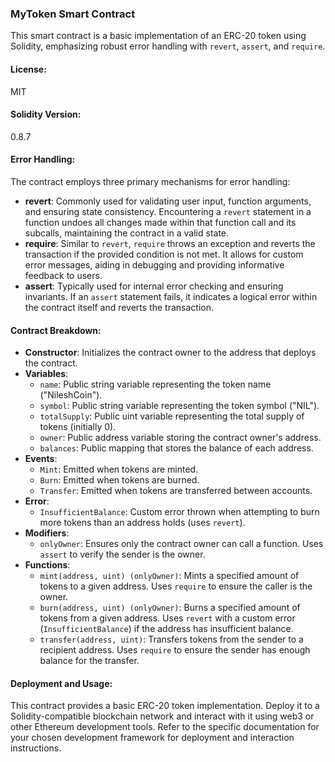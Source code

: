 ### MyToken Smart Contract

This smart contract is a basic implementation of an ERC-20 token using Solidity, emphasizing robust error handling with `revert`, `assert`, and `require`.

#### License:
MIT

#### Solidity Version:
0.8.7

#### Error Handling:
The contract employs three primary mechanisms for error handling:

- **revert**: Commonly used for validating user input, function arguments, and ensuring state consistency. Encountering a `revert` statement in a function undoes all changes made within that function call and its subcalls, maintaining the contract in a valid state.
- **require**: Similar to `revert`, `require` throws an exception and reverts the transaction if the provided condition is not met. It allows for custom error messages, aiding in debugging and providing informative feedback to users.
- **assert**: Typically used for internal error checking and ensuring invariants. If an `assert` statement fails, it indicates a logical error within the contract itself and reverts the transaction.

#### Contract Breakdown:

- **Constructor**: Initializes the contract owner to the address that deploys the contract.
- **Variables**:
  - `name`: Public string variable representing the token name ("NileshCoin").
  - `symbol`: Public string variable representing the token symbol ("NIL").
  - `totalSupply`: Public uint variable representing the total supply of tokens (initially 0).
  - `owner`: Public address variable storing the contract owner's address.
  - `balances`: Public mapping that stores the balance of each address.
- **Events**:
  - `Mint`: Emitted when tokens are minted.
  - `Burn`: Emitted when tokens are burned.
  - `Transfer`: Emitted when tokens are transferred between accounts.
- **Error**:
  - `InsufficientBalance`: Custom error thrown when attempting to burn more tokens than an address holds (uses `revert`).
- **Modifiers**:
  - `onlyOwner`: Ensures only the contract owner can call a function. Uses `assert` to verify the sender is the owner.
- **Functions**:
  - `mint(address, uint) (onlyOwner)`: Mints a specified amount of tokens to a given address. Uses `require` to ensure the caller is the owner.
  - `burn(address, uint) (onlyOwner)`: Burns a specified amount of tokens from a given address. Uses `revert` with a custom error (`InsufficientBalance`) if the address has insufficient balance.
  - `transfer(address, uint)`: Transfers tokens from the sender to a recipient address. Uses `require` to ensure the sender has enough balance for the transfer.

#### Deployment and Usage:
This contract provides a basic ERC-20 token implementation. Deploy it to a Solidity-compatible blockchain network and interact with it using web3 or other Ethereum development tools. Refer to the specific documentation for your chosen development framework for deployment and interaction instructions.
